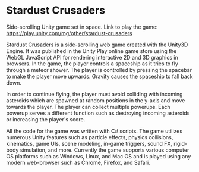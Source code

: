 # Stardust Crusaders
Side-scrolling Unity game set in space. Link to play the game: https://play.unity.com/mg/other/stardust-crusaders

Stardust Crusaders is a side-scrolling web game created with the Unity3D Engine. It was published in the Unity Play online game store using
the WebGL JavaScript API for rendering interactive 2D and 3D graphics in browsers. In the game, the player controls a spaceship as it 
tries to fly through a meteor shower. The player is controlled by pressing the spacebar to make the player move upwards.
Gravity causes the spaceship to fall back down.

In order to continue flying, the player must avoid colliding with incoming asteroids which are spawned at random positions in the y-axis
and move towards the player. The player can collect multiple powerups. Each powerup serves a different function
such as destroying incoming asteroids or increasing the player's score.

All the code for the game was written with C# scripts. The game utilizes numerous Unity features such as particle effects, physics collisions,
kinematics, game UIs, scene modeling, in-game triggers, sound FX, rigid-body simulation, and more. Currently the game supports various
computer OS platforms such as Windows, Linux, and Mac OS and is played using any modern web-browser such as Chrome, Firefox, and Safari.

